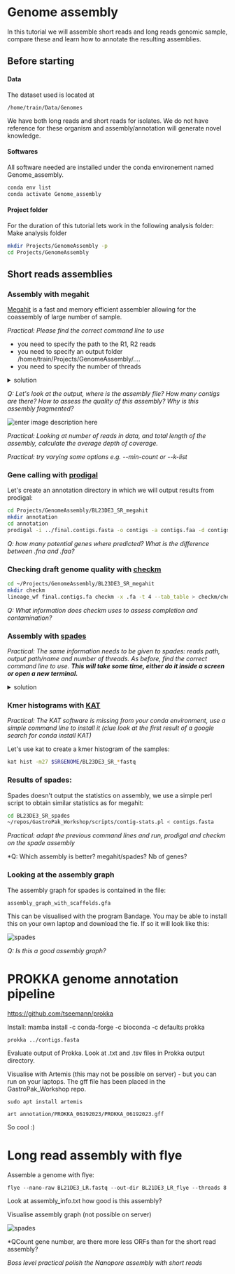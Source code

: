 # Genome assembly

In this tutorial we will assemble short reads and long reads genomic sample, compare these and learn how to annotate the resulting assemblies.

## Before starting
#### Data
The dataset used is located at 

    /home/train/Data/Genomes
We have both long reads and short reads for isolates. We do not have reference for these organism and assembly/annotation will generate novel  knowledge.

#### Softwares
All software needed are installed under the conda environement named Genome_assembly. 

```bash
conda env list
conda activate Genome_assembly
```


#### Project folder
For the duration of this tutorial lets work in the following analysis folder:   
Make analysis folder

```bash
mkdir Projects/GenomeAssembly -p
cd Projects/GenomeAssembly
```


## Short reads assemblies

### Assembly with megahit

[Megahit](https://pubmed.ncbi.nlm.nih.gov/25609793/) is a fast and memory efficient assembler allowing for the coassembly of large number of sample. 

*Practical: Please find the correct command line to use*
	

 - you need to specify the path to the R1, R2 reads
 -  you need to specify an output folder /home/train/Projects/GenomeAssembly/....
 -  you need to specify the number of threads

<details><summary> solution</summary>
<p>

```bash
megahit -1 ~/Data/Genomes/short_read_data/BL23DE3_SR_1.fastq -2 ~/Data/Genomes/short_read_data/BL23DE3_SR_2.fastq -o BL23DE3_SR_megahit -t 8
```

</p>
</details>

*Q: Let's look at the output, where is the assembly file? How many contigs are there? How to assess the quality of this assembly? Why is this assembly fragmented?*

![enter image description here](Figures/debruij_ambiguity.png)

*Practical: Looking at number of reads in data, and total length of the assembly, calculate the average depth of coverage.*

*Practical: try varying some options e.g. --min-count or --k-list*

### Gene calling with [prodigal](https://bmcbioinformatics.biomedcentral.com/articles/10.1186/1471-2105-11-119)
Let's create an annotation directory in which we will output results from prodigal:
```bash
cd Projects/GenomeAssembly/BL23DE3_SR_megahit
mkdir annotation
cd annotation
prodigal -i ../final.contigs.fasta -o contigs -a contigs.faa -d contigs.fna
```

*Q: how many potential genes where predicted? What is the difference between .fna and .faa?*

### Checking draft genome quality with [checkm](https://www.ncbi.nlm.nih.gov/pmc/articles/PMC4484387/)

```bash
cd ~/Projects/GenomeAssembly/BL23DE3_SR_megahit
mkdir checkm
lineage_wf final.contigs.fa checkm -x .fa -t 4 --tab_table > checkm/checkm.out
```
*Q: What information does checkm uses to assess completion and contamination?*

### Assembly with [spades](https://www.ncbi.nlm.nih.gov/pmc/articles/PMC3342519/)

*Practical: The same information needs to be given to spades: reads path, output path/name and number of threads. As before, find the correct command line to use. **This will take some time, either do it inside a screen or open a new terminal.***

<details><summary> solution</summary>
<p>

```bash
cd ~/Projects/GenomeAssembly
export SRGENOME=~/Data/Genomes/short_read_data
spades -1 $SRGENOME/BL23DE3_SR_1.fastq -2 $SRGENOME/BL23DE3_SR_2.fastq -o BL23DE3_SR_spades -t 8
```

 </p>
</details>

### Kmer histograms with [KAT](http://bioinformatics.oxfordjournals.org/content/early/2016/10/20/bioinformatics.btw663.abstract)
*Practical: The KAT software is missing from your conda environment, use a simple command line to install it (clue look at the first result of a google search for conda install KAT)*

Let's use kat to create a kmer histogram of the samples:

```bash
kat hist -m27 $SRGENOME/BL23DE3_SR_*fastq
```

### Results of spades:
Spades doesn't output the statistics on assembly, we use a simple perl script to obtain similar statistics as for megahit:

 ```bash
cd BL23DE3_SR_spades
~/repos/GastroPak_Workshop/scripts/contig-stats.pl < contigs.fasta 
```

*Practical: adapt the previous command lines and run, prodigal and checkm on the spade assembly*

*Q: Which assembly is better? megahit/spades? Nb of genes?

### Looking at the assembly graph

The assembly graph for spades is contained in the file:

```
assembly_graph_with_scaffolds.gfa
```

This can be visualised with the program Bandage. You may be able to install this on your own laptop and download the fie. If so it will look like this:

![spades](/Figures/SpadesGraph.png)

*Q: Is this a good assembly graph?*

# PROKKA genome annotation pipeline

https://github.com/tseemann/prokka

Install:
    mamba install -c conda-forge -c bioconda -c defaults prokka
    

    prokka ../contigs.fasta

Evaluate output of Prokka. Look at .txt and .tsv files in Prokka output directory.

Visualise with Artemis (this may not be possible on server) - but you can run on your laptops. The gff file has been placed in the GastroPak_Workshop repo.

    sudo apt install artemis

    art annotation/PROKKA_06192023/PROKKA_06192023.gff 

So cool :)

# Long read assembly with flye

Assemble a genome with flye:

    flye --nano-raw BL21DE3_LR.fastq --out-dir BL21DE3_LR_flye --threads 8
    

Look at assembly_info.txt how good is this assembly?

Visualise assembly graph (not possible on server)

![spades](/Figures/FlyeGraph.png)

*QCount gene number, are there more less ORFs than for the short read assembly?


*Boss level practical polish the Nanopore assembly with short reads*


